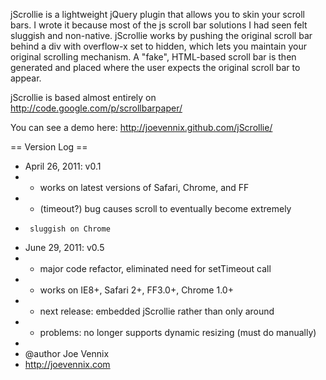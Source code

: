 jScrollie is a lightweight jQuery plugin that allows you to skin your scroll bars. I wrote it because most of the js scroll bar solutions I had seen felt sluggish and non-native. jScrollie works by pushing the original scroll bar behind a div with overflow-x set to hidden, which lets you maintain your original scrolling mechanism. A "fake", HTML-based scroll bar is then generated and placed where the user expects the original scroll bar to appear.

jScrollie is based almost entirely on http://code.google.com/p/scrollbarpaper/

You can see a demo here: http://joevennix.github.com/jScrollie/

== Version Log ==
 *  April 26, 2011: v0.1
 *    - works on latest versions of Safari, Chrome, and FF
 *    - (timeout?) bug causes scroll to eventually become extremely 
 *      sluggish on Chrome
 *  June 29, 2011:  v0.5
 *    - major code refactor, eliminated need for setTimeout call
 *    - works on IE8+, Safari 2+, FF3.0+, Chrome 1.0+
 *    - next release: embedded jScrollie rather than only around <body>
 *    - problems: no longer supports dynamic resizing (must do manually)
 *  
 *  @author Joe Vennix
 *  http://joevennix.com